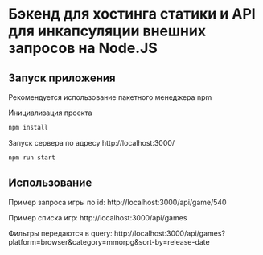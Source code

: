 # Бэкенд для хостинга статики и API для инкапсуляции внешних запросов на Node.JS

## Запуск приложения

Рекомендуется использование пакетного менеджера npm

Инициализация проекта 

```bash
npm install
```

Запуск сервера по адресу http://localhost:3000/

```bash
npm run start
```

## Использование

Пример запроса игры по id: http://localhost:3000/api/game/540

Пример списка игр: http://localhost:3000/api/games

Фильтры передаются в query: http://localhost:3000/api/games?platform=browser&category=mmorpg&sort-by=release-date 

